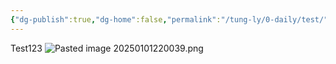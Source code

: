 ```yaml
---
{"dg-publish":true,"dg-home":false,"permalink":"/tung-ly/0-daily/test/","dgPassFrontmatter":true,"noteIcon":"","created":"2024-12-29T15:27:22.679+07:00","updated":"2025-01-01T22:00:43.819+07:00"}
---
```



Test123
![Pasted image 20250101220039.png](/img/user/src/Pasted%20image%2020250101220039.png)
